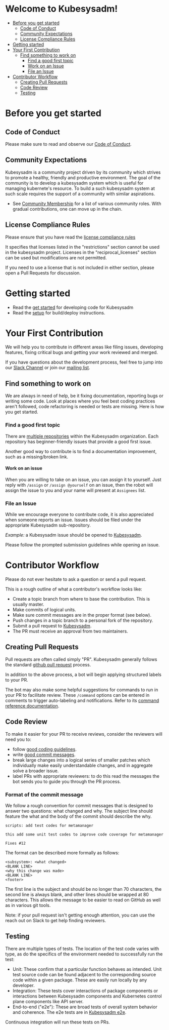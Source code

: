 
# Welcome to Kubesysadm!

-   [Before you get started](#before-you-get-started)
    -   [Code of Conduct](#code-of-conduct)
    -   [Community Expectations](#community-expectations)
    -   [License Compliance Rules](#license-compliance-rules)
-   [Getting started](#getting-started)
-   [Your First Contribution](#your-first-contribution)
    -   [Find something to work on](#find-something-to-work-on)
        -   [Find a good first topic](#find-a-good-first-topic)
        -   [Work on an Issue](#work-on-an-issue)
        -   [File an Issue](#file-an-issue)
-   [Contributor Workflow](#contributor-workflow)
    -   [Creating Pull Requests](#creating-pull-requests)
    -   [Code Review](#code-review)
    -   [Testing](#testing)

# Before you get started

## Code of Conduct

Please make sure to read and observe our [Code of Conduct](./code_of_conduct.md).

## Community Expectations

Kubesysadm is a community project driven by its community which strives to promote a healthy, friendly and productive environment.
The goal of the community is to develop a kubesysadm system which is useful for managing kubernete's resource. To build a such kubesysadm system at such scale requires the support of a community with similar aspirations.

- See [Community Membership](./community-membership.md) for a list of various community roles. With gradual contributions, one can move up in the chain.

## License Compliance Rules

Please ensure that you have read the [license compliance rules](./compliance.md#rules)

It specifies that licenses listed in the "restrictions" section cannot be used in the kubesysadm project. Licenses in the "reciprocal_licenses" section can be used but modifications are not permitted.

If you need to use a license that is not included in either section, please open a Pull Requests for discussion.

# Getting started

- Read the [get started](https://kubesysadm.sysadm.cn/en/docs/installation/#prerequisites) for developing code for Kubesysadm
- Read the [setup](https://kubesysadm.sysadm.cn/en/docs/installation/#install-from-code) for build/deploy instructions.


# Your First Contribution

We will help you to contribute in different areas like filing issues, developing features, fixing critical bugs and getting your work reviewed and merged.

If you have questions about the development process, feel free to jump into our [Slack Channel](https://kubesysadm.slack.com/) or join our [mailing list](https://groups.google.com/forum/#!forum/kubesysadm).

## Find something to work on

We are always in need of help, be it fixing documentation, reporting bugs or writing some code.
Look at places where you feel best coding practices aren't followed, code refactoring is needed or tests are missing.
Here is how you get started.

### Find a good first topic

There are [multiple repositories](https://github.com/kubesysadm/) within the Kubesysadm organization.
Each repository has beginner-friendly issues that provide a good first issue.

Another good way to contribute is to find a documentation improvement, such as a missing/broken link.

#### Work on an issue

When you are willing to take on an issue, you can assign it to yourself. Just reply with `/assign` or `/assign @yourself` on an issue,
then the robot will assign the issue to you and your name will present at `Assignees` list.

### File an Issue

While we encourage everyone to contribute code, it is also appreciated when someone reports an issue.
Issues should be filed under the appropriate Kubesysadm sub-repository.

*Example:* a Kubesysadm issue should be opened to [Kubesysadm](https://github.com/kubesysadm/kubesysadm/issues).

Please follow the prompted submission guidelines while opening an issue.

# Contributor Workflow

Please do not ever hesitate to ask a question or send a pull request.

This is a rough outline of what a contributor's workflow looks like:

- Create a topic branch from where to base the contribution. This is usually master.
- Make commits of logical units.
- Make sure commit messages are in the proper format (see below).
- Push changes in a topic branch to a personal fork of the repository.
- Submit a pull request to [Kubesysadm](https://github.com/kubesysadm/kubesysadm).
- The PR must receive an approval from two maintainers.

## Creating Pull Requests

Pull requests are often called simply "PR".
Kubesysadm generally follows the standard [github pull request](https://help.github.com/articles/about-pull-requests/) process.

In addition to the above process, a bot will begin applying structured labels to your PR.

The bot may also make some helpful suggestions for commands to run in your PR to facilitate review.
These `/command` options can be entered in comments to trigger auto-labeling and notifications.
Refer to its [command reference documentation](https://go.k8s.io/bot-commands).

## Code Review

To make it easier for your PR to receive reviews, consider the reviewers will need you to:

* follow [good coding guidelines](https://github.com/golang/go/wiki/CodeReviewComments).
* write [good commit messages](https://chris.beams.io/posts/git-commit/).
* break large changes into a logical series of smaller patches which individually make easily understandable changes, and in aggregate solve a broader issue.
* label PRs with appropriate reviewers: to do this read the messages the bot sends you to guide you through the PR process.

### Format of the commit message

We follow a rough convention for commit messages that is designed to answer two questions: what changed and why.
The subject line should feature the what and the body of the commit should describe the why.

```
scripts: add test codes for metamanager

this add some unit test codes to improve code coverage for metamanager

Fixes #12
```

The format can be described more formally as follows:

```
<subsystem>: <what changed>
<BLANK LINE>
<why this change was made>
<BLANK LINE>
<footer>
```

The first line is the subject and should be no longer than 70 characters, the second line is always blank, and other lines should be wrapped at 80 characters. This allows the message to be easier to read on GitHub as well as in various git tools.

Note: if your pull request isn't getting enough attention, you can use the reach out on Slack to get help finding reviewers.

## Testing

There are multiple types of tests.
The location of the test code varies with type, as do the specifics of the environment needed to successfully run the test:

* Unit: These confirm that a particular function behaves as intended. Unit test source code can be found adjacent to the corresponding source code within a given package. These are easily run locally by any developer.
* Integration: These tests cover interactions of package components or interactions between Kubesysadm components and Kubernetes control plane components like API server.
* End-to-end ("e2e"): These are broad tests of overall system behavior and coherence. The e2e tests are in [Kubesysadm e2e](https://github.com/kubesysadm/kubesysadm/tree/main/test/e2e).

Continuous integration will run these tests on PRs.
